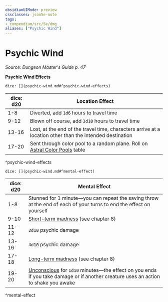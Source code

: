 ```yaml
---
obsidianUIMode: preview
cssclasses: json5e-note
tags:
- compendium/src/5e/dmg
aliases: ["Psychic Wind"]
---
```

# Psychic Wind
*Source: Dungeon Master's Guide p. 47* 

**Psychic Wind Effects**

`dice: [](psychic-wind.md#^psychic-wind-effects)`

| dice: d20 | Location Effect |
|-----------|-----------------|
| 1-8 | Diverted, add `1d6` hours to travel time |
| 9-12 | Blown off course, add `3d10` hours to travel time |
| 13-16 | Lost, at the end of the travel time, characters arrive at a location other than the intended destination |
| 17-20 | Sent through color pool to a random plane. Roll on [Astral Color Pools](compendium/tables/astral-color-pools.md) table |
^psychic-wind-effects

`dice: [](psychic-wind.md#^mental-effect)`

| dice: d20 | Mental Effect |
|-----------|---------------|
| 1-8 | Stunned for 1 minute—you can repeat the saving throw at the end of each of your turns to end the effect on yourself |
| 9-10 | [Short-term madness](compendium/tables/short-term-madness.md) (see chapter 8) |
| 11-12 | `2d10` psychic damage |
| 13-16 | `4d10` psychic damage |
| 17-18 | [Long-term madness](compendium/tables/long-term-madness.md) (see chapter 8) |
| 19-20 | [Unconscious](rules/conditions.md#Unconscious) for `1d10` minutes—the effect on you ends if you take damage or if another creature uses an action to shake you awake |
^mental-effect